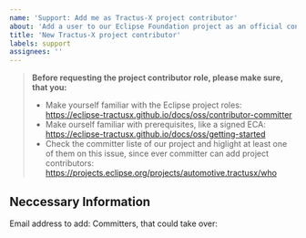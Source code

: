 ```yaml
---
name: 'Support: Add me as Tractus-X project contributor'
about: 'Add a user to our Eclipse Foundation project as an official contributor'
title: 'New Tractus-X project contributor'
labels: support
assignees: ''
---
```


<!-- This issue template is used to request admission to the Eclipse Tractus-X project contributor group -->

> __Before requesting the project contributor role, please make sure, that you:__
>
> - Make yourself familiar with the Eclipse project roles: https://eclipse-tractusx.github.io/docs/oss/contributor-committer
> - Make ourself familiar with prerequisites, like a signed ECA: https://eclipse-tractusx.github.io/docs/oss/getting-started
> - Check the committer liste of our project and higlight at least one of them on this issue, since ever committer
> can add project contributors: https://projects.eclipse.org/projects/automotive.tractusx/who

## Neccessary Information

Email address to add: <!-- This has to be the email, you use for your Eclipse Foundation account -->
Committers, that could take over: <!-- Highlight committers you already know or any other with their GitHub handle here in the form of @<github-handle> -->
